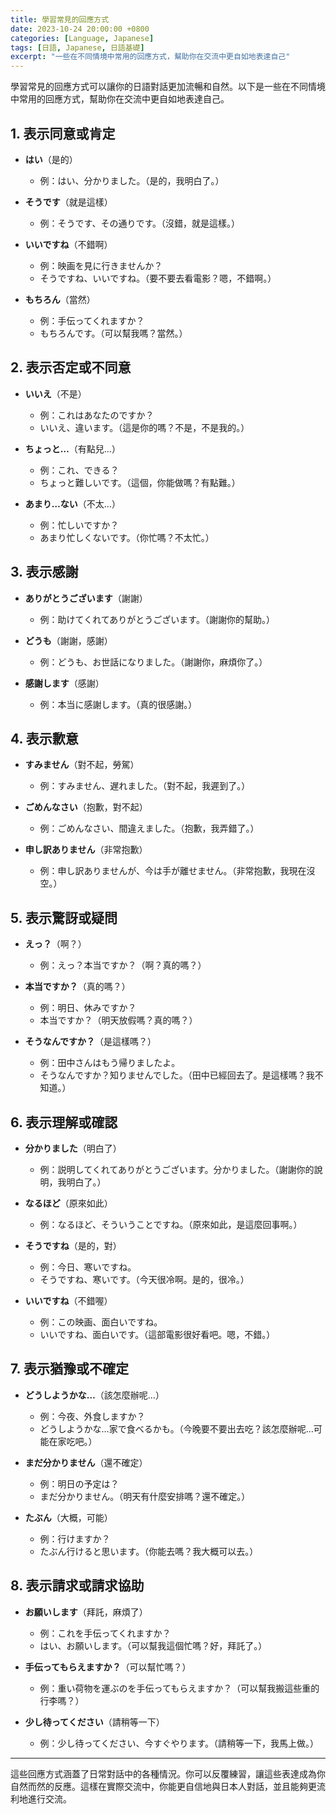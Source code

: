 ```yaml
---
title: 學習常見的回應方式
date: 2023-10-24 20:00:00 +0800
categories: [Language, Japanese]
tags: [日語, Japanese, 日語基礎] 
excerpt: "一些在不同情境中常用的回應方式，幫助你在交流中更自如地表達自己"
---
```


學習常見的回應方式可以讓你的日語對話更加流暢和自然。以下是一些在不同情境中常用的回應方式，幫助你在交流中更自如地表達自己。

## **1. 表示同意或肯定**

- **はい**（是的）
  - 例：はい、分かりました。（是的，我明白了。）
  
- **そうです**（就是這樣）
  - 例：そうです、その通りです。（沒錯，就是這樣。）
  
- **いいですね**（不錯啊）
  - 例：映画を見に行きませんか？  
  - そうですね、いいですね。（要不要去看電影？嗯，不錯啊。）

- **もちろん**（當然）
  - 例：手伝ってくれますか？  
  - もちろんです。（可以幫我嗎？當然。）

## **2. 表示否定或不同意**

- **いいえ**（不是）
  - 例：これはあなたのですか？  
  - いいえ、違います。（這是你的嗎？不是，不是我的。）

- **ちょっと…**（有點兒…）
  - 例：これ、できる？  
  - ちょっと難しいです。（這個，你能做嗎？有點難。）

- **あまり…ない**（不太…）
  - 例：忙しいですか？  
  - あまり忙しくないです。（你忙嗎？不太忙。）

## **3. 表示感謝**

- **ありがとうございます**（謝謝）
  - 例：助けてくれてありがとうございます。（謝謝你的幫助。）

- **どうも**（謝謝，感謝）
  - 例：どうも、お世話になりました。（謝謝你，麻煩你了。）

- **感謝します**（感謝）
  - 例：本当に感謝します。（真的很感謝。）

## **4. 表示歉意**

- **すみません**（對不起，勞駕）
  - 例：すみません、遅れました。（對不起，我遲到了。）

- **ごめんなさい**（抱歉，對不起）
  - 例：ごめんなさい、間違えました。（抱歉，我弄錯了。）

- **申し訳ありません**（非常抱歉）
  - 例：申し訳ありませんが、今は手が離せません。（非常抱歉，我現在沒空。）

## **5. 表示驚訝或疑問**

- **えっ？**（啊？）
  - 例：えっ？本当ですか？（啊？真的嗎？）

- **本当ですか？**（真的嗎？）
  - 例：明日、休みですか？  
  - 本当ですか？（明天放假嗎？真的嗎？）

- **そうなんですか？**（是這樣嗎？）
  - 例：田中さんはもう帰りましたよ。  
  - そうなんですか？知りませんでした。（田中已經回去了。是這樣嗎？我不知道。）

## **6. 表示理解或確認**

- **分かりました**（明白了）
  - 例：説明してくれてありがとうございます。分かりました。（謝謝你的說明，我明白了。）

- **なるほど**（原來如此）
  - 例：なるほど、そういうことですね。（原來如此，是這麼回事啊。）

- **そうですね**（是的，對）
  - 例：今日、寒いですね。  
  - そうですね、寒いです。（今天很冷啊。是的，很冷。）

- **いいですね**（不錯喔）
  - 例：この映画、面白いですね。  
  - いいですね、面白いです。（這部電影很好看吧。嗯，不錯。）

## **7. 表示猶豫或不確定**

- **どうしようかな…**（該怎麼辦呢…）
  - 例：今夜、外食しますか？  
  - どうしようかな…家で食べるかも。（今晚要不要出去吃？該怎麼辦呢…可能在家吃吧。）

- **まだ分かりません**（還不確定）
  - 例：明日の予定は？  
  - まだ分かりません。（明天有什麼安排嗎？還不確定。）

- **たぶん**（大概，可能）
  - 例：行けますか？  
  - たぶん行けると思います。（你能去嗎？我大概可以去。）

## **8. 表示請求或請求協助**

- **お願いします**（拜託，麻煩了）
  - 例：これを手伝ってくれますか？  
  - はい、お願いします。（可以幫我這個忙嗎？好，拜託了。）

- **手伝ってもらえますか？**（可以幫忙嗎？）
  - 例：重い荷物を運ぶのを手伝ってもらえますか？（可以幫我搬這些重的行李嗎？）

- **少し待ってください**（請稍等一下）
  - 例：少し待ってください、今すぐやります。（請稍等一下，我馬上做。）

---

這些回應方式涵蓋了日常對話中的各種情況。你可以反覆練習，讓這些表達成為你自然而然的反應。這樣在實際交流中，你能更自信地與日本人對話，並且能夠更流利地進行交流。
